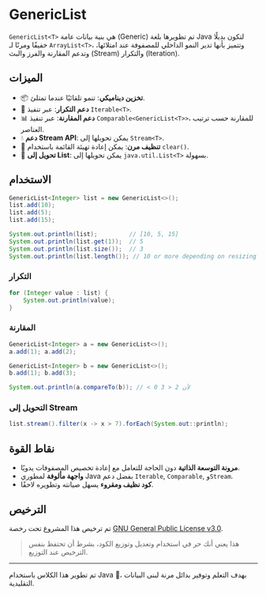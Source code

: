 # GenericList<T>

`GenericList<T>` هي بنية بيانات عامة (Generic) تم تطويرها بلغة Java لتكون بديلًا خفيفًا ومرنًا لـ `ArrayList<T>`، وتتميز بأنها تدير النمو الداخلي للمصفوفة عند امتلائها، وتدعم المقارنة والفرز والبث (Stream) والتكرار (Iteration).

## الميزات

- 📦 **تخزين ديناميكي**: تنمو تلقائيًا عندما تمتلئ.
- 🔄 **دعم التكرار**: عبر تنفيذ `Iterable<T>`.
- 📊 **دعم المقارنة**: عبر تنفيذ `Comparable<GenericList<T>>`، للمقارنة حسب ترتيب العناصر.
- 💧 **دعم Stream API**: يمكن تحويلها إلى `Stream<T>`.
- 🧹 **تنظيف مرن**: يمكن إعادة تهيئة القائمة باستخدام `clear()`.
- 🔁 **تحويل إلى List**: يمكن تحويلها إلى `java.util.List<T>` بسهولة.

## الاستخدام

```java
GenericList<Integer> list = new GenericList<>();
list.add(10);
list.add(5);
list.add(15);

System.out.println(list);         // [10, 5, 15]
System.out.println(list.get(1));  // 5
System.out.println(list.size());  // 3
System.out.println(list.length()); // 10 or more depending on resizing
```

### التكرار

```java
for (Integer value : list) {
    System.out.println(value);
}
```

### المقارنة

```java
GenericList<Integer> a = new GenericList<>();
a.add(1); a.add(2);

GenericList<Integer> b = new GenericList<>();
b.add(1); b.add(3);

System.out.println(a.compareTo(b)); // < 0 لأن 2 < 3
```

### التحويل إلى Stream

```java
list.stream().filter(x -> x > 7).forEach(System.out::println);
```

## نقاط القوة

- **مرونة التوسعة الذاتية** دون الحاجة للتعامل مع إعادة تخصيص المصفوفات يدويًا.
- **واجهة مألوفة** لمطوري Java بفضل دعم `Iterable`, `Comparable`, و`Stream`.
- **كود نظيف ومقروء** يسهل صيانته وتطويره لاحقًا.

## الترخيص

تم ترخيص هذا المشروع تحت رخصة [GNU General Public License v3.0](https://www.gnu.org/licenses/gpl-3.0.html).

> هذا يعني أنك حر في استخدام وتعديل وتوزيع الكود، بشرط أن تحتفظ بنفس الترخيص عند التوزيع.

---

تم تطوير هذا الكلاس باستخدام Java 💛، بهدف التعلم وتوفير بدائل مرنة لبنى البيانات التقليدية.
